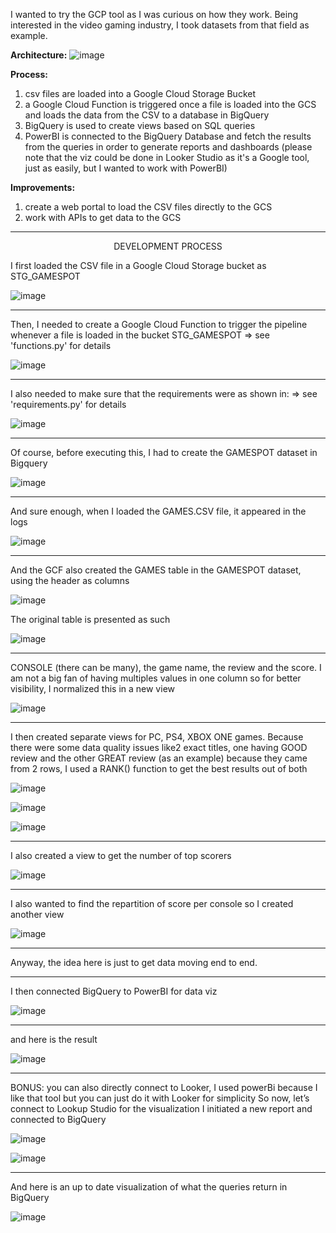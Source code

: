 I wanted to try the GCP tool as I was curious on how they work. Being interested in the video gaming industry, I took datasets from that field as example.

**Architecture:**
![image](https://github.com/valentinjoseph/gamespot/assets/96952537/5d37f354-211b-414c-9b92-37045eeb77aa)


**Process:**
1. csv files are loaded into a Google Cloud Storage Bucket
2. a Google Cloud Function is triggered once a file is loaded into the GCS and loads the data from the CSV to a database in BigQuery
3. BigQuery is used to create views based on SQL queries
4. PowerBI is connected to the BigQuery Database and fetch the results from the queries in order to generate reports and dashboards
   (please note that the viz could be done in Looker Studio as it's a Google tool, just as easily, but I wanted to work with PowerBI)

**Improvements:**
1. create a web portal to load the CSV files directly to the GCS
2. work with APIs to get data to the GCS

----------------------------------------------------------------------------------------------------------------
<p align="center">DEVELOPMENT PROCESS</p>

I first loaded the CSV file in a Google Cloud Storage bucket as STG_GAMESPOT

 ![image](https://github.com/valentinjoseph/gamespot/assets/96952537/8d31c3c5-f93a-4320-8e6e-21bc478eeab3)

----------------------------------------------------------------------------------------------------------------

Then, I needed to create a Google Cloud Function to trigger the pipeline whenever a file is loaded in the bucket STG_GAMESPOT
=> see 'functions.py' for details

![image](https://github.com/valentinjoseph/gamespot/assets/96952537/0202f5bb-1ff9-4f7c-ba5a-79b3d2f17c13)

----------------------------------------------------------------------------------------------------------------

I also needed to make sure that the requirements were as shown in:
=> see 'requirements.py' for details

![image](https://github.com/valentinjoseph/gamespot/assets/96952537/84e3f553-fbb6-4616-b7ca-f1caf7944e17)

----------------------------------------------------------------------------------------------------------------

Of course, before executing this, I had to create the GAMESPOT dataset in Bigquery

 ![image](https://github.com/valentinjoseph/gamespot/assets/96952537/24cbf9b9-058e-451b-917f-689aa7810601)

----------------------------------------------------------------------------------------------------------------

And sure enough, when I loaded the GAMES.CSV file, it appeared in the logs 

 ![image](https://github.com/valentinjoseph/gamespot/assets/96952537/47c00d15-0f0d-44fe-8692-7ee556b775ad)

----------------------------------------------------------------------------------------------------------------

And the GCF also created the GAMES table in the GAMESPOT dataset, using the header as columns

 ![image](https://github.com/valentinjoseph/gamespot/assets/96952537/e95fba6e-b8cb-465f-b318-da01966112e6)


The original table is presented as such

 ![image](https://github.com/valentinjoseph/gamespot/assets/96952537/08f8583e-df37-41de-adbe-559d3894033e)

----------------------------------------------------------------------------------------------------------------

CONSOLE (there can be many), the game name, the review and the score.
I am not a big fan of having multiples values in one column so for better visibility, I normalized this in a new view

 ![image](https://github.com/valentinjoseph/gamespot/assets/96952537/2346e67b-577c-4ebc-85dd-7e24761a5f87)

----------------------------------------------------------------------------------------------------------------

I then created separate views for PC, PS4, XBOX ONE games. Because there were some data quality issues like2 exact titles, one having GOOD review and the other GREAT review (as an example) because they came from 2 rows, I used a RANK() function to get the best results out of both

![image](https://github.com/valentinjoseph/gamespot/assets/96952537/3900ee08-697c-41e1-adc9-f97885177a9f)

![image](https://github.com/valentinjoseph/gamespot/assets/96952537/d8115d20-18a4-49bd-966f-04a79849aca3)

![image](https://github.com/valentinjoseph/gamespot/assets/96952537/22999c32-3097-4eac-a3f3-bc9543f5aa0a)

----------------------------------------------------------------------------------------------------------------

I also created a view to get the number of top scorers

 ![image](https://github.com/valentinjoseph/gamespot/assets/96952537/cc94ee42-4c48-4e21-bed5-107d2073c0ac)

----------------------------------------------------------------------------------------------------------------

I also wanted to find the repartition of score per console so I created another view

 ![image](https://github.com/valentinjoseph/gamespot/assets/96952537/f5766c24-064c-4908-94fd-555e857e937d)

----------------------------------------------------------------------------------------------------------------

Anyway, the idea here is just to get data moving end to end.

----------------------------------------------------------------------------------------------------------------

I then connected BigQuery to PowerBI for data viz

 ![image](https://github.com/valentinjoseph/gamespot/assets/96952537/26ee6c8b-d87a-417d-b30e-9a571d5c0a0c)

----------------------------------------------------------------------------------------------------------------
 and here is the result
 
 ![image](https://github.com/valentinjoseph/gamespot/assets/96952537/baa815a5-05d6-440a-be8c-2c5f807b110a)

----------------------------------------------------------------------------------------------------------------

BONUS: you can also directly connect to Looker, I used powerBi because I like that tool but you can just do it with Looker for simplicity
So now, let’s connect to Lookup Studio for the visualization
I initiated a new report and connected to BigQuery

![image](https://github.com/valentinjoseph/gamespot/assets/96952537/0283dd24-74cb-48fd-914f-c7533c36797d)

![image](https://github.com/valentinjoseph/gamespot/assets/96952537/6b2ed329-dff9-4109-8a23-e46047f4f50a)

----------------------------------------------------------------------------------------------------------------

And here is an up to date visualization of what the queries return in BigQuery

 ![image](https://github.com/valentinjoseph/gamespot/assets/96952537/962924c7-0517-4bf8-91fe-f121b320c1fd)


